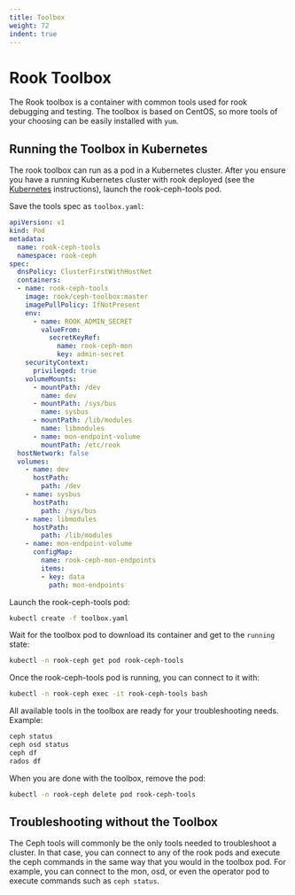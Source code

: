 ```yaml
---
title: Toolbox
weight: 72
indent: true
---
```


#  Rook Toolbox
The Rook toolbox is a container with common tools used for rook debugging and testing.
The toolbox is based on CentOS, so more tools of your choosing can be easily installed with `yum`.

## Running the Toolbox in Kubernetes

The rook toolbox can run as a pod in a Kubernetes cluster.  After you ensure you have a running Kubernetes cluster with rook deployed (see the [Kubernetes](quickstart.md) instructions),
launch the rook-ceph-tools pod.

Save the tools spec as `toolbox.yaml`:

```yaml
apiVersion: v1
kind: Pod
metadata:
  name: rook-ceph-tools
  namespace: rook-ceph
spec:
  dnsPolicy: ClusterFirstWithHostNet
  containers:
  - name: rook-ceph-tools
    image: rook/ceph-toolbox:master
    imagePullPolicy: IfNotPresent
    env:
      - name: ROOK_ADMIN_SECRET
        valueFrom:
          secretKeyRef:
            name: rook-ceph-mon
            key: admin-secret
    securityContext:
      privileged: true
    volumeMounts:
      - mountPath: /dev
        name: dev
      - mountPath: /sys/bus
        name: sysbus
      - mountPath: /lib/modules
        name: libmodules
      - name: mon-endpoint-volume
        mountPath: /etc/rook
  hostNetwork: false
  volumes:
    - name: dev
      hostPath:
        path: /dev
    - name: sysbus
      hostPath:
        path: /sys/bus
    - name: libmodules
      hostPath:
        path: /lib/modules
    - name: mon-endpoint-volume
      configMap:
        name: rook-ceph-mon-endpoints
        items:
        - key: data
          path: mon-endpoints
```

Launch the rook-ceph-tools pod:
```bash
kubectl create -f toolbox.yaml
```

Wait for the toolbox pod to download its container and get to the `running` state:
```bash
kubectl -n rook-ceph get pod rook-ceph-tools
```

Once the rook-ceph-tools pod is running, you can connect to it with:
```bash
kubectl -n rook-ceph exec -it rook-ceph-tools bash
```

All available tools in the toolbox are ready for your troubleshooting needs.  Example:
```bash
ceph status
ceph osd status
ceph df
rados df
```

When you are done with the toolbox, remove the pod:
```bash
kubectl -n rook-ceph delete pod rook-ceph-tools
```

## Troubleshooting without the Toolbox
The Ceph tools will commonly be the only tools needed to troubleshoot a cluster. In that case, you can connect to any of the rook pods and execute the ceph commands in the same way that you would in the toolbox pod. For example, you can connect to the mon, osd, or even the operator pod to execute commands such as `ceph status`.
